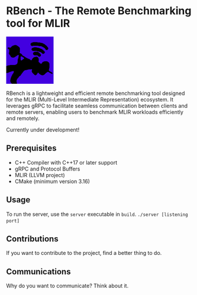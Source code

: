 # RBench - The Remote Benchmarking tool for MLIR

![RBench Logo](assets/logo.png)


RBench is a lightweight and efficient remote benchmarking tool designed for the MLIR (Multi-Level Intermediate Representation) ecosystem. It leverages gRPC to facilitate seamless communication between clients and remote servers, enabling users to benchmark MLIR workloads efficiently and remotely.

Currently under development!

## Prerequisites

- C++ Compiler with C++17 or later support
- gRPC and Protocol Buffers
- MLIR (LLVM project)
- CMake (minimum version 3.16)

## Usage
To run the server, use the `server` executable in `build`.
```./server [listening port]```


## Contributions
If you want to contribute to the project, find a better thing to do.

## Communications
Why do you want to communicate? Think about it.